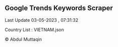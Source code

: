 

## Google Trends Keywords Scraper 
 
Last Update 03-05-2023 , 07:31:32

Country List :
VIETNAM.json



© Abdul Muttaqin 
